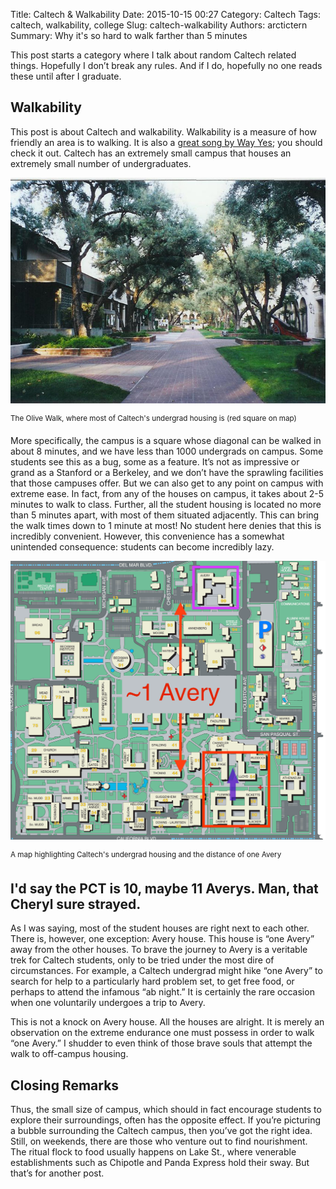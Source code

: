Title: Caltech & Walkability
Date: 2015-10-15 00:27
Category: Caltech
Tags: caltech, walkability, college
Slug: caltech-walkability
Authors: arctictern
Summary: Why it's so hard to walk farther than 5 minutes

This post starts a category where I talk about random Caltech related 
things. Hopefully I don’t break any rules. And if I do, hopefully no one reads 
these until after I graduate.

## Walkability
This post is about Caltech and walkability. Walkability is a measure of how 
friendly an area is to walking. It is also a 
[great song by Way Yes](https://www.youtube.com/watch?v=8HpKUPvu_hk); you should 
check it out. Caltech has an extremely small campus that houses an extremely 
small number of undergraduates.

![caltech-olive-walk](/images/caltech-olive-walk.jpg)

<sup>The Olive Walk, where most of Caltech's undergrad housing is 
(red square on map)</sup>


More specifically, the campus is a square whose diagonal can be walked in about 
8 minutes, and we have less than 1000 undergrads on campus. Some students see 
this as a bug, some as a feature. It’s not as impressive or grand as a Stanford 
or a Berkeley, and we don’t have the sprawling facilities that those campuses 
offer. But we can also get to any point on campus with extreme ease. In fact, 
from any of the houses on campus, it takes about 2-5 minutes to walk to class. 
Further, all the student housing is located no more than 5 minutes apart, with 
most of them situated adjacently. This can bring the walk times down to 1 minute 
at most! No student here denies that this is incredibly convenient. However, this 
convenience has a somewhat unintended consequence: students can become incredibly lazy. 

![caltech-map](/images/caltech-map.gif)

<sup>A map highlighting Caltech's undergrad housing and the distance of one 
Avery</sup>

## I'd say the PCT is 10, maybe 11 Averys. Man, that Cheryl sure strayed.
As I was saying, most of the student houses are right next to each other. There 
is, however, one exception: Avery house. This house is “one Avery” away from 
the other houses. To brave the journey to Avery is a veritable trek for Caltech 
students, only to be tried under the most dire of circumstances. For example, 
a Caltech undergrad might hike “one Avery” to search for help to a particularly 
hard problem set, to get free food, or perhaps to attend the infamous “ab night.” 
It is certainly the rare occasion when one voluntarily undergoes a trip to Avery. 

This is not a knock on Avery house. All the houses are alright. It 
is merely an observation on the extreme endurance one must possess in order to 
walk “one Avery.” I shudder to even think of those brave souls that attempt the 
walk to off-campus housing.

## Closing Remarks
Thus, the small size of campus, which should in fact encourage students to 
explore their surroundings, often has the opposite effect. If you’re picturing 
a bubble surrounding the Caltech campus, then you’ve got the right idea. Still, 
on weekends, there are those who venture out to find nourishment. The ritual 
flock to food usually happens on Lake St., where venerable establishments such 
as Chipotle and Panda Express hold their sway. But that’s for another post.
